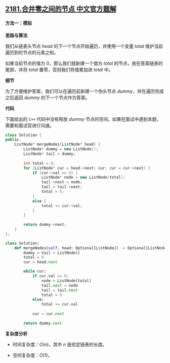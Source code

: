 ## [2181.合并零之间的节点 中文官方题解](https://leetcode.cn/problems/merge-nodes-in-between-zeros/solutions/100000/he-bing-ling-zhi-jian-de-jie-dian-by-lee-zo9b)

#### 方法一：模拟

**思路与算法**

我们从链表头节点 $\textit{head}$ 的下一个节点开始遍历，并使用一个变量 $\textit{total}$ 维护当前遍历到的节点的元素之和。

如果当前节点的值为 $0$，那么我们就新建一个值为 $\textit{total}$ 的节点，放在答案链表的尾部，并将 $\textit{total}$ 置零，否则我们将值累加进 $\textit{total}$ 中。

**细节**

为了方便维护答案，我们可以在遍历前新建一个伪头节点 $\textit{dummy}$，并在遍历完成之后返回 $\textit{dummy}$ 的下一个节点作为答案。

**代码**

下面给出的 $\texttt{C++}$ 代码中没有释放 $\textit{dummy}$ 节点的空间。如果在面试中遇到本题，需要和面试官进行沟通。

```C++ [sol1-C++]
class Solution {
public:
    ListNode* mergeNodes(ListNode* head) {
        ListNode* dummy = new ListNode();
        ListNode* tail = dummy;
        
        int total = 0;
        for (ListNode* cur = head->next; cur; cur = cur->next) {
            if (cur->val == 0) {
                ListNode* node = new ListNode(total);
                tail->next = node;
                tail = tail->next;
                total = 0;
            }
            else {
                total += cur->val;
            }
        }
        
        return dummy->next;
    }
};
```

```Python [sol1-Python3]
class Solution:
    def mergeNodes(self, head: Optional[ListNode]) -> Optional[ListNode]:
        dummy = tail = ListNode()
        total = 0
        cur = head.next

        while cur:
            if cur.val == 0:
                node = ListNode(total)
                tail.next = node
                tail = tail.next
                total = 0
            else:
                total += cur.val
            
            cur = cur.next
        
        return dummy.next
```

**复杂度分析**

- 时间复杂度：$O(n)$，其中 $n$ 是给定链表的长度。

- 空间复杂度：$O(1)$。